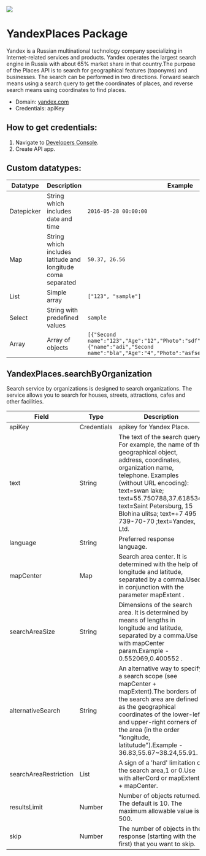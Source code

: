 [![](https://scdn.rapidapi.com/RapidAPI_banner.png)](https://rapidapi.com/package/Yandex/functions?utm_source=RapidAPIGitHub_YandexFunctions&utm_medium=button&utm_content=RapidAPI_GitHub)

# YandexPlaces Package
Yandex is a Russian multinational technology company specializing in Internet-related services and products. Yandex operates the largest search engine in Russia with about 65% market share in that country.The purpose of the Places API is to search for geographical features (toponyms) and businesses.
                                                                                                                                                                                                             The search can be performed in two directions. Forward search means using a search query to get the coordinates of places, and reverse search means using coordinates to find places.
* Domain: [yandex.com](https://yandex.com)
* Credentials: apiKey

## How to get credentials:
1. Navigate to [Developers Console](https://developer.tech.yandex.com/keys).
2. Create API app.

## Custom datatypes:
  |Datatype|Description|Example
  |--------|-----------|----------
  |Datepicker|String which includes date and time|```2016-05-28 00:00:00```
  |Map|String which includes latitude and longitude coma separated|```50.37, 26.56```
  |List|Simple array|```["123", "sample"]```
  |Select|String with predefined values|```sample```
  |Array|Array of objects|```[{"Second name":"123","Age":"12","Photo":"sdf","Draft":"sdfsdf"},{"name":"adi","Second name":"bla","Age":"4","Photo":"asfserwe","Draft":"sdfsdf"}] ```



## YandexPlaces.searchByOrganization
Search service by organizations is designed to search organizations. The service allows you to search for houses, streets, attractions, cafes and other facilities.

| Field  | Type       | Description
|--------|------------|----------
| apiKey | Credentials| apikey for Yandex Place.
| text   | String     | The text of the search query. For example, the name of the geographical object, address, coordinates, organization name, telephone. Examples (without URL encoding): text=swan lake; text=55.750788,37.618534; text=Saint Petersburg, 15 Blohina ulitsa; text=+7 495 739-70-70 ;text=Yandex, Ltd.
| language   | String     | Preferred response language.
| mapCenter     | Map        | Search area center. It is determined with the help of longitude and latitude, separated by a comma.Used in conjunction with the parameter mapExtent .
| searchAreaSize    | String     | Dimensions of the search area. It is determined by means of lengths in longitude and latitude, separated by a comma.Use with mapCenter param.Example - 0.552069,0.400552 . 
| alternativeSearch   | String     | An alternative way to specify a search scope (see mapCenter + mapExtent).The borders of the search area are defined as the geographical coordinates of the lower-left and upper-right corners of the area (in the order "longitude, latitutude").Example - 36.83,55.67~38.24,55.91.
| searchAreaRestriction   | List     | A sign of a 'hard' limitation of the search area,1 or 0.Use with alterCord or mapExtent + mapCenter.
| resultsLimit	| Number     | Number of objects returned. The default is 10. The maximum allowable value is 500.
| skip   | Number     | The number of objects in the response (starting with the first) that you want to skip.
